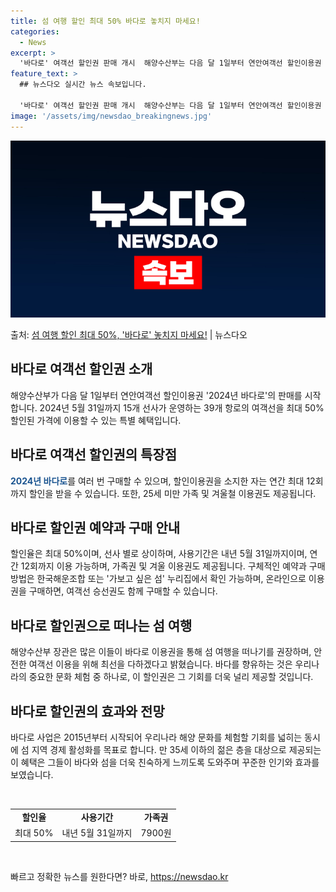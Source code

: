 ```yaml
---
title: 섬 여행 할인 최대 50% 바다로 놓치지 마세요!
categories:
  - News
excerpt: >
  '바다로' 여객선 할인권 판매 개시  해양수산부는 다음 달 1일부터 연안여객선 할인이용권 '2024년 바다로…
feature_text: >
  ## 뉴스다오 실시간 뉴스 속보입니다.

  '바다로' 여객선 할인권 판매 개시  해양수산부는 다음 달 1일부터 연안여객선 할인이용권 '2024년 바다로…
image: '/assets/img/newsdao_breakingnews.jpg'
---
```


![뉴스다오 속보](/assets/img/newsdao_breakingnews.jpg)

<p>출처: <a href="https://newsdao.kr/4006" rel="dofollow">섬 여행 할인 최대 50%, '바다로' 놓치지 마세요!</a> | 뉴스다오</p>

<h2 data-ke-size="size26">바다로 여객선 할인권 소개</h2>
해양수산부가 다음 달 1일부터 연안여객선 할인이용권 '2024년 바다로'의 판매를 시작합니다. 2024년 5월 31일까지 15개 선사가 운영하는 39개 항로의 여객선을 최대 50% 할인된 가격에 이용할 수 있는 특별 혜택입니다.

<h2 data-ke-size="size26">바다로 여객선 할인권의 특장점</h2>
<b><span style="color: #1a5490;">2024년 바다로</span></b>를 여러 번 구매할 수 있으며, 할인이용권을 소지한 자는 연간 최대 12회까지 할인을 받을 수 있습니다. 또한, 25세 미만 가족 및 겨울철 이용권도 제공됩니다.

<h2 data-ke-size="size26">바다로 할인권 예약과 구매 안내</h2>
할인율은 최대 50%이며, 선사 별로 상이하며, 사용기간은 내년 5월 31일까지이며, 연간 12회까지 이용 가능하며, 가족권 및 겨울 이용권도 제공됩니다. 구체적인 예약과 구매 방법은 한국해운조합 또는 '가보고 싶은 섬' 누리집에서 확인 가능하며, 온라인으로 이용권을 구매하면, 여객선 승선권도 함께 구매할 수 있습니다.

<h2 data-ke-size="size26">바다로 할인권으로 떠나는 섬 여행</h2>
해양수산부 장관은 많은 이들이 바다로 이용권을 통해 섬 여행을 떠나기를 권장하며, 안전한 여객선 이용을 위해 최선을 다하겠다고 밝혔습니다. 바다를 향유하는 것은 우리나라의 중요한 문화 체험 중 하나로, 이 할인권은 그 기회를 더욱 널리 제공할 것입니다.

<h2 data-ke-size="size26">바다로 할인권의 효과와 전망</h2>
바다로 사업은 2015년부터 시작되어 우리나라 해양 문화를 체험할 기회를 넓히는 동시에 섬 지역 경제 활성화를 목표로 합니다. 만 35세 이하의 젊은 층을 대상으로 제공되는 이 혜택은 그들이 바다와 섬을 더욱 친숙하게 느끼도록 도와주며 꾸준한 인기와 효과를 보였습니다.

<p data-ke-size="size16">&nbsp;</p>

<table>
<tbody>
<tr>
<td style="text-align: center; height: 17px;"><b>할인율</b></td>
<td style="text-align: center; height: 17px;"><b>사용기간</b></td>
<td style="text-align: center; height: 17px;"><b>가족권</b></td>
</tr>
<tr>
<td style="text-align: center; height: 17px;">최대 50%</td>
<td style="text-align: center; height: 17px;">내년 5월 31일까지</td>
<td style="text-align: center; height: 17px;">7900원</td>
</tr>
</tbody>
</table>
<p data-ke-size="size16">&nbsp;</p> 

빠르고 정확한 뉴스를 원한다면? 바로, <a href="https://newsdao.kr" rel="dofollow">https://newsdao.kr</a>



